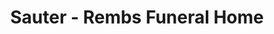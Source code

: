 ---
title: "Sauter - Rembs Funeral Home"
url: /stratford/sauter-rembs-funeral-home/
shop: funeral directors
---